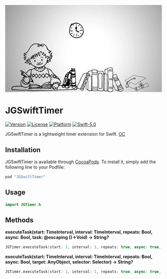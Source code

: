 <p align="center" >
  <img src="https://github.com/JanyGee/JGSwiftTimer/blob/main/Source/icon.png">
</p>

# JGSwiftTimer
[![Version](https://img.shields.io/cocoapods/v/JGSwiftTimer.svg?style=flat)](http://cocoapods.org/pods/JGSwiftTimer)
[![License](https://img.shields.io/cocoapods/l/JGSwiftTimer.svg?style=flat)](http://cocoapods.org/pods/JGSwiftTimer)
[![Platform](https://img.shields.io/cocoapods/p/JGSwiftTimer.svg?style=flat)](http://cocoapods.org/pods/JGSwiftTimer)
[![Swift-5.0](http://img.shields.io/badge/Swift-5.0-blue.svg)]()

JGSwiftTimer is a lightweight timer extension for Swift.     [OC](http://cocoapods.org)

## Installation

JGSwiftTimer is available through [CocoaPods](http://cocoapods.org). To install
it, simply add the following line to your Podfile:

```ruby
pod "JGSwiftTimer"
```

## Usage

```swift
import JGTimer.h
```

## Methods
**executeTask(start: TimeInterval, interval: TimeInterval, repeats: Bool, async: Bool, task: @escaping ()->Void) -> String?**
```Swift
JGTimer.executeTask(start: 3, interval: 1, repeats: true, async: true, task: {self.doTask()})
```

**executeTask(start: TimeInterval, interval: TimeInterval, repeats: Bool, async: Bool, target: AnyObject, selector: Selector) -> String?**
```Swift
JGTimer.executeTask(start: 1, interval: 1, repeats: true, async: true, target: self, selector: #selector(doTask))
```
